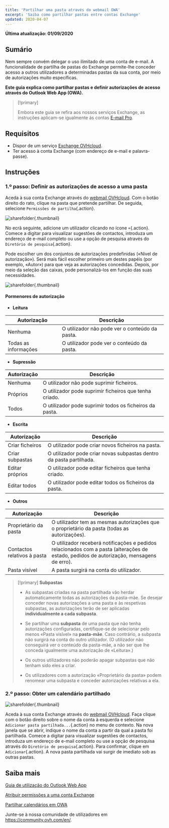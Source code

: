 ```yaml
---
title: 'Partilhar uma pasta através do webmail OWA'
excerpt: 'Saiba como partilhar pastas entre contas Exchange'
updated: 2020-04-07
---
```



**Última atualização: 01/09/2020**

## Sumário

Nem sempre convém delegar o uso ilimitado de uma conta de e-mail. A funcionalidade de partilha de pastas do Exchange permite-lhe conceder acesso a outros utilizadores a determinadas pastas da sua conta, por meio de autorizações muito específicas.

**Este guia explica como partilhar pastas e definir autorizações de acesso através do Outlook Web App (OWA).**

> [!primary]
>
> Embora este guia se refira aos nossos serviços Exchange, as instruções aplicam-se igualmente às contas [E-mail Pro](https://www.ovhcloud.com/pt/emails/email-pro/).
>


## Requisitos

- Dispor de um serviço [Exchange OVHcloud](https://www.ovhcloud.com/pt/emails/hosted-exchange/).
- Ter acesso à conta Exchange (com endereço de e-mail e palavra-passe).


## Instruções

### 1.º passo: Definir as autorizações de acesso a uma pasta

Aceda à sua conta Exchange através do [webmail OVHcloud](https://www.ovh.pt/mail/). Com o botão direito do rato, clique na pasta que pretende partilhar. De seguida, selecione `Permissões de partilha`{.action}.

![sharefolder](images/exchange-folder-step1.png){.thumbnail}

No ecrã seguinte, adicione um utilizador clicando no ícone `+`{.action}. Comece a digitar para visualizar sugestões de contactos, introduza um endereço de e-mail completo ou use a opção de pesquisa através do `Diretório de pesquisa`{.action}.

Pode escolher um dos conjuntos de autorizações predefinidas («Nível de autorização»). Será mais fácil escolher primeiro um destes papéis (por exemplo, «Autor») para que veja as autorizações concedidas. Depois, por meio da seleção das caixas, pode personalizá-los em função das suas necessidades.

![sharefolder](images/exchange-folder-step2aag.gif){.thumbnail}

#### Pormenores de autorização

- **Leitura**

|Autorização|Descrição|
|---|---|
|Nenhuma|O utilizador não pode ver o conteúdo da pasta.|
|Todas as informações|O utilizador pode ver o conteúdo da pasta.|


- **Supressão**

|Autorização|Descrição|
|---|---|
|Nenhuma|O utilizador não pode suprimir ficheiros.|
|Próprios|O utilizador pode suprimir ficheiros que tenha criado.|
|Todos|O utilizador pode suprimir todos os ficheiros da pasta.|


- **Escrita**

|Autorização|Descrição|
|---|---|
|Criar ficheiros|O utilizador pode criar novos ficheiros na pasta.|
|Criar subpastas|O utilizador pode criar novas subpastas dentro da pasta partilhada.|
|Editar próprios|O utilizador pode editar ficheiros que tenha criado.|
|Editar todos|O utilizador pode editar todos os ficheiros da pasta.|


- **Outros**

|Autorização|Descrição|
|---|---|
|Proprietário da pasta|O utilizador tem as mesmas autorizações que o proprietário da pasta (todas as autorizações).|
|Contactos relativos à pasta|O utilizador receberá notificações e pedidos relacionados com a pasta (alterações de estado, pedidos de autorização, mensagens de erro).|
|Pasta visível|A pasta surgirá na conta do utilizador.|

> [!primary]
>**Subpastas**
> 
> - As subpastas criadas na pasta partilhada vão herdar automaticamente todas as autorizações da pasta-mãe. Se desejar conceder novas autorizações a uma pasta e às respetivas subpastas, as autorizações terão de ser aplicadas **individualmente a cada subpasta**.
> 
> - Se partilhar uma **subpasta** de uma pasta que não tenha autorizações configuradas, certifique-se de selecionar pelo menos «Pasta visível» na **pasta-mãe**. Caso contrário, a subpasta não surgirá na conta do outro utilizador. (O utilizador não conseguirá ver o conteúdo da pasta-mãe, a não ser que lhe conceda igualmente uma autorização de «Leitura».)
> 
> - Os outros utilizadores não poderão apagar subpastas que não tenham sido eles a criar.
> 
> - Os utilizadores com a autorização «Proprietário da pasta» podem renomear uma subpasta e conceder autorizações relativas a ela.
>


### 2.º passo: Obter um calendário partilhado

![sharefolder](images/exchange-folder-step3.png){.thumbnail}

Aceda à sua conta Exchange através do [webmail OVHcloud](https://www.ovh.pt/mail/). Faça clique com o botão direito sobre o nome da conta à esquerda e selecione `Adicionar pasta partilhada...`{.action} no menu de contexto. Na nova janela que se abrir, indique o nome da conta a partir da qual a pasta foi partilhada. Comece a digitar para visualizar sugestões de contactos, introduza um endereço de e-mail completo ou use a opção de pesquisa através do `Diretório de pesquisa`{.action}. Para confirmar, clique em `Adicionar`{.action}. A nova pasta partilhada vai surgir de imediato sob as outras pastas.


## Saiba mais

[Guia de utilização do Outlook Web App](/pt/microsoft-collaborative-solutions/exchange_2016_guia_de_utilizacao_do_outlook_web_app/)

[Atribuir permissões a uma conta Exchange](/pages/web/microsoft-collaborative-solutions/feature_delegation)

[Partilhar calendários em OWA](/pages/web/microsoft-collaborative-solutions/owa_calendar_sharing)

Junte-se à nossa comunidade de utilizadores em <https://community.ovh.com/en/>.

